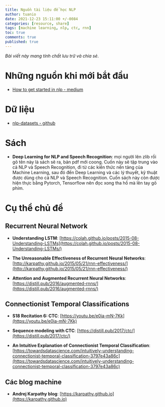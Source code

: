 ```yaml
---
title: Nguồn tài liệu để học NLP
author: tuanio
date: 2021-12-23 15:11:00 +/-0084
categories: [resource, share]
tags: [machine learning, nlp, ctc, rnn]
toc: true
comments: true
published: true
---
```


*Bài viết này mang tính chất lưu trữ và chia sẻ*.

# Những nguồn khi mới bắt đầu

- [How to get started in nlp - medium](https://towardsdatascience.com/how-to-get-started-in-nlp-6a62aa4eaeff)

# Dữ liệu

- [nlp-datasets - github](https://github.com/niderhoff/nlp-datasets)

# Sách 

- **Deep Learning for NLP and Speech Recognition**: mọi người lên zlib rồi gõ tên này là sách sẽ ra, bản pdf mới coong. Cuốn này sẽ tập trung vào cả NLP và Speech Recognition, đi từ các kiến thức nền tảng của Machine Learning, sau đó đến Deep Learning và các lý thuyết, kỹ thuật được dùng cho cả NLP và Speech Recognition. Cuốn sách này còn được hiện thực bằng Pytorch, Tensorflow nên đọc xong tha hồ mà lên tay gõ phím.

# Cụ thể chủ đề

## Recurrent Neural Network

- **Understanding LSTM**: [https://colah.github.io/posts/2015-08-Understanding-LSTMs](https://colah.github.io/posts/2015-08-Understanding-LSTMs/)

- **The Unreasonable Effectiveness of Recurrent Neural Networks**: [http://karpathy.github.io/2015/05/21/rnn-effectiveness/](http://karpathy.github.io/2015/05/21/rnn-effectiveness/)

- **Attention and Augmented Recurrent Neural Networks**: [https://distill.pub/2016/augmented-rnns/](https://distill.pub/2016/augmented-rnns/)

## Connectionist Temporal Classifications

- **S18 Recitation 6: CTC**: [https://youtu.be/e0ia-mN-7Kk](https://youtu.be/e0ia-mN-7Kk)

- **Sequence modeling with CTC**: [https://distill.pub/2017/ctc/](https://distill.pub/2017/ctc/)

- **An Intuitive Explanation of Connectionist Temporal Classification**: [https://towardsdatascience.com/intuitively-understanding-connectionist-temporal-classification-3797e43a86c](https://towardsdatascience.com/intuitively-understanding-connectionist-temporal-classification-3797e43a86c)


## Các blog machine 

- **Andrej Karpathy blog**: [https://karpathy.github.io](https://karpathy.github.io)